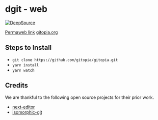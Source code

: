 # d**git** - web

[![DeepSource](https://static.deepsource.io/deepsource-badge-light-mini.svg)](https://deepsource.io/gh/TheTechTrap/dgit/?ref=repository-badge)

[Permaweb link](https://arweave.net/H8h680dQsBnnY0EZFw72O-TPGuObdOzRHpXnAChc4pI)
[gitopia.org](https://gitopia.org)

## Steps to Install

- `git clone https://github.com/gitopia/gitopia.git`
- `yarn install`
- `yarn watch`

## Credits

We are thankful to the following open source projects for their prior work.

- [next-editor](https://github.com/mizchi/next-editor)
- [isomorphic-git](https://github.com/isomorphic-git/isomorphic-git)
